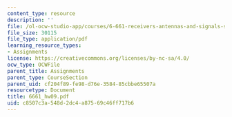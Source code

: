 ```yaml
---
content_type: resource
description: ''
file: /ol-ocw-studio-app/courses/6-661-receivers-antennas-and-signals-spring-2003/c8507c3a548d2dc4a87569c46ff717b6_6661_hw09.pdf
file_size: 30115
file_type: application/pdf
learning_resource_types:
- Assignments
license: https://creativecommons.org/licenses/by-nc-sa/4.0/
ocw_type: OCWFile
parent_title: Assignments
parent_type: CourseSection
parent_uid: cf204f89-fe98-d76e-3584-85cbbe65507a
resourcetype: Document
title: 6661_hw09.pdf
uid: c8507c3a-548d-2dc4-a875-69c46ff717b6
---
```

